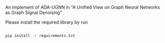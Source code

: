
An implement of ADA-UGNN in "A Unified View on Graph Neural Networks as Graph Signal Denoising"


Please install the required library by run 

```bash

pip install -r requirements.txt

```
